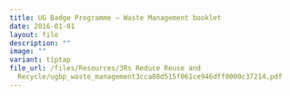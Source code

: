 ```yaml
---
title: UG Badge Programme – Waste Management booklet
date: 2016-01-01
layout: file
description: ""
image: ""
variant: tiptap
file_url: /files/Resources/3Rs Reduce Reuse and
  Recycle/ugbp_waste_management3cca08d515f061ce946dff0000c37214.pdf
---
```

